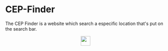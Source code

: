 # CEP-Finder
The CEP Finder is a website which search a especific location that's put on the search bar.


<div align="center">
  <img src="https://user-images.githubusercontent.com/90161585/219497633-3c7eb182-f9d7-43a7-99f1-be0edb25a608.png" width="30px" />
</div>
